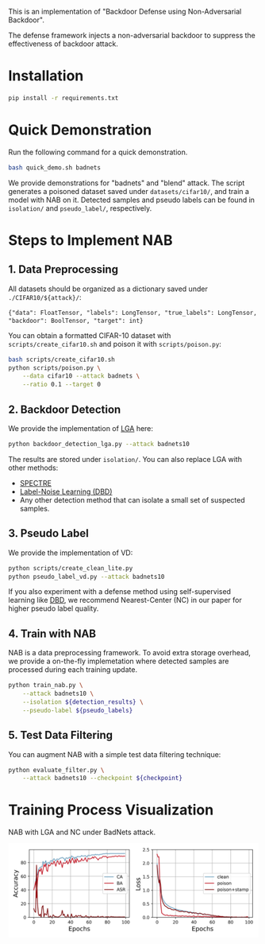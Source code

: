 This is an implementation of "Backdoor Defense using Non-Adversarial Backdoor".

The defense framework injects a non-adversarial backdoor to suppress the effectiveness of backdoor attack.

# Installation
```bash
pip install -r requirements.txt
```

# Quick Demonstration
Run the following command for a quick demonstration.
```bash
bash quick_demo.sh badnets
```
We provide demonstrations for "badnets" and "blend" attack. The script generates a poisoned dataset saved under `datasets/cifar10/`, and train a model with NAB on it. Detected samples and pseudo labels can be found in `isolation/` and `pseudo_label/`, respectively.

# Steps to Implement NAB
## 1. Data Preprocessing
All datasets should be organized as a dictionary saved under `./CIFAR10/${attack}/`:
```
{"data": FloatTensor, "labels": LongTensor, "true_labels": LongTensor, "backdoor": BoolTensor, "target": int}
```

You can obtain a formatted CIFAR-10 dataset with `scripts/create_cifar10.sh` and poison it with `scripts/poison.py`:

```bash
bash scripts/create_cifar10.sh
python scripts/poison.py \
    --data cifar10 --attack badnets \
    --ratio 0.1 --target 0
```

## 2. Backdoor Detection
We provide the implementation of [LGA](https://github.com/bboylyg/ABL) here:
```bash
python backdoor_detection_lga.py --attack badnets10
```
The results are stored under `isolation/`. You can also replace LGA with other methods:

* [SPECTRE](https://github.com/SewoongLab/spectre-defense)
* [Label-Noise Learning (DBD)](https://github.com/SCLBD/DBD)
* Any other detection method that can isolate a small set of suspected samples.

## 3. Pseudo Label
We provide the implementation of VD:
```bash
python scripts/create_clean_lite.py
python pseudo_label_vd.py --attack badnets10
```
If you also experiment with a defense method using self-supervised learning like [DBD](https://github.com/SCLBD/DBD), we recommend Nearest-Center (NC) in our paper for higher pseudo label quality.

## 4. Train with NAB
NAB is a data preprocessing framework. To avoid extra storage overhead, we provide a on-the-fly implemetation where detected samples are processed during each training update.

```bash
python train_nab.py \
    --attack badnets10 \
    --isolation ${detection_results} \
    --pseudo-label ${pseudo_labels}
```

## 5. Test Data Filtering
You can augment NAB with a simple test data filtering technique:
```bash
python evaluate_filter.py \
    --attack badnets10 --checkpoint ${checkpoint}
```

# Training Process Visualization
NAB with LGA and NC under BadNets attack.

![training_process](figs/process.png)
